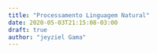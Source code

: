```yaml
---
title: "Processamento Linguagem Natural"
date: 2020-05-03T21:15:08-03:00
draft: true
author: "jeyziel Gama"
---
```


